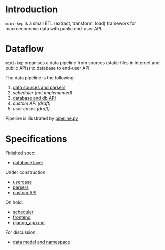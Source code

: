 Introduction 
============

```mini-kep``` is a small ETL (extract, transform, load) framework for 
macroeconomic data with public end-user API.

Dataflow 
========
```mini-kep``` organises a data pipeline from sources 
(static files in internet and public APIs) to database to end-user API. 

The data pipeline is the following:

 1. [data sources and parsers](https://github.com/mini-kep/) 
 2. *scheduler (not implemented)*
 3. [database and db API](https://github.com/mini-kep/db)
 4. *custom API (draft)*
 5. *user cases (draft)* 

Pipeline is illustrated by [pipeline.py](https://github.com/mini-kep/intro/blob/master/pipeline/pipeline.py)
 
Specifications
==============

Finished spec:
- [database layer](database.md)

Under construction:
- [usercase](usercase.md)
- [parsers](parsers.md)
- [custom API](custom_api.md)

On hold:
- [scheduler](scheduler.md)
- [frontend](frontend.md)
- [django_app.md](django_app.md)

For discussion:
- [data model and namespace](datamodel_and_namespace.md)
